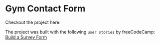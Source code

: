 # Gym Contact Form

Checkout the project here:

The project was built with the following `user stories` by freeCodeCamp: [Build a Survey Form](https://www.freecodecamp.org/learn/responsive-web-design/responsive-web-design-projects/build-a-survey-form)